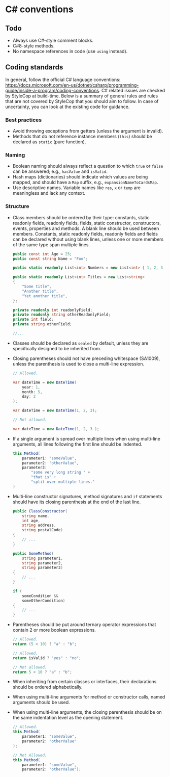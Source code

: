 # C# conventions

## Todo

- Always use C#-style comment blocks.
- C#8-style methods.
- No namespace references in code (use `using` instead).

## Coding standards

In general, follow the official C# language conventions: <https://docs.microsoft.com/en-us/dotnet/csharp/programming-guide/inside-a-program/coding-conventions>. C# related issues are checked by StyleCop at build-time. Below is a summary of general rules and rules that are not covered by StyleCop that you should aim to follow. In case of uncertainty, you can look at the existing code for guidance.

### Best practices

- Avoid throwing exceptions from getters (unless the argument is invalid).
- Methods that do not reference instance members (`this`) should be declared as `static` (pure function).

### Naming

- Boolean naming should always reflect a question to which `true` or `false` can be answered; e.g., `hasValue` and `isValid`.
- Hash maps (dictionaries) should indicate which values are being mapped, and should have a `Map` suffix, e.g., `expansionNameToCardsMap`.
- Use descriptive names. Variable names like `res`, `x` or `temp` are meaningless and lack any context.

### Structure

- Class members should be ordered by their type: constants, static readonly fields, readonly fields, fields, static constructor, constructors, events, properties and methods. A blank line should be used between members. Constants, static readonly fields, readonly fields and fields can be declared without using blank lines, unless one or more members of the same type span multiple lines.

    ```cs
    public const int Age = 25;
    public const string Name = "Foo";

    public static readonly List<int> Numbers = new List<int> { 1, 2, 3 };

    public static readonly List<int> Titles = new List<string>
    {
        "Some title",
        "Another title",
        "Yet another title",
    };

    private readonly int readonlyField;
    private readonly string otherReadonlyField;
    private int field;
    private string otherField;

    //...
    ```

- Classes should be declared as `sealed` by default, unless they are specifically designed to be inherited from.

- Closing parentheses should not have preceding whitespace (SA1009), unless the parenthesis is used to close a multi-line expression.

    ```cs
    // Allowed.

    var dateTime = new DateTime(
        year: 1,
        month: 5,
        day: 2
    );

    var dateTime = new DateTime(1, 2, 3);

    // Not allowed.

    var dateTime = new DateTime(1, 2, 3 );
    ```

- If a single argument is spread over multiple lines when using multi-line arguments, all lines following the first line should be indented.

    ```cs
    this.Method(
        parameter1: "someValue",
        parameter2: "otherValue",
        parameter3:
            "some very long string " +
            "that is" +
            "split over multiple lines."
    )
    ```

- Multi-line constructor signatures, method signatures and `if` statements should have its closing parenthesis at the end of the last line.

    ```cs
    public ClassConstructor(
        string name,
        int age,
        string address,
        string postalCode)
    {
        // ...
    }

    public SomeMethod(
        string parameter1,
        string parameter2,
        string parameter3)
    {
        // ...
    }

    if (
        someCondition &&
        someOtherCondition)
    {
        // ...
    }
    ```

- Parentheses should be put around ternary operator expressions that contain 2 or more boolean expressions.

    ```cs
    // Allowed.
    return (5 < 10) ? "a" : "b";

    // Allowed.
    return isValid ? "yes" : "no";

    // Not allowed.
    return 5 < 10 ? "a" : "b";
    ```

- When inheriting from certain classes or interfaces, their declarations should be ordered alphabetically.

- When using multi-line arguments for method or constructor calls, named arguments should be used.

- When using multi-line arguments, the closing parenthesis should be on the same indentation level as the opening statement.

    ```cs
    // Allowed.
    this.Method(
        parameter1: "someValue",
        parameter2: "otherValue"
    );

    // Not Allowed.
    this.Method(
        parameter1: "someValue",
        parameter2: "otherValue");
    ```
